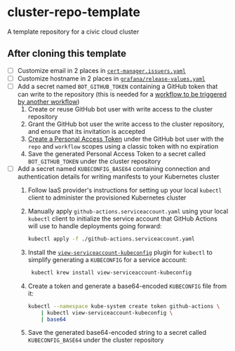 # cluster-repo-template

A template repository for a civic cloud cluster

## After cloning this template

- [ ] Customize email in 2 places in [`cert-manager.issuers.yaml`](./cert-manager.issuers.yaml)
- [ ] Customize hostname in 2 places in [`grafana/release-values.yaml`](./grafana/release-values.yaml)
- [ ] Add a secret named `BOT_GITHUB_TOKEN` containing a GitHub token that can write to the repository (this is needed for a [workflow to be triggered by another workflow](https://docs.github.com/en/actions/using-workflows/triggering-a-workflow#triggering-a-workflow-from-a-workflow))
    1. Create or reuse GitHub bot user with write access to the cluster repository
    2. Grant the GitHub bot user the write access to the cluster repository, and ensure that its invitation is accepted
    3. [Create a Personal Access Token](https://docs.github.com/en/free-pro-team@latest/github/authenticating-to-github/creating-a-personal-access-token) under the GitHub bot user with the `repo` and `workflow` scopes using a classic token with no expiration
    4. Save the generated Personal Access Token to a secret called `BOT_GITHUB_TOKEN` under the cluster repository
- [ ] Add a secret named `KUBECONFIG_BASE64` containing connection and authentication details for writing manifests to your Kubernetes cluster
    1. Follow IaaS provider's instructions for setting up your local `kubectl` client to administer the provisioned Kubernetes cluster
    2. Manually apply `github-actions.serviceaccount.yaml` using your local `kubectl` client to initialize the service account that GitHub Actions will use to handle deployments going forward:

        ```bash
        kubectl apply -f ./github-actions.serviceaccount.yaml
        ```

    3. Install the [`view-serviceaccount-kubeconfig`](https://github.com/superbrothers/kubectl-view-serviceaccount-kubeconfig-plugin) plugin for `kubectl` to simplify generating a `KUBECONFIG` for a service account:

        ```bash
         kubectl krew install view-serviceaccount-kubeconfig
        ```

    4. Create a token and generate a base64-encoded `KUBECONFIG` file from it:

        ```bash
        kubectl --namespace kube-system create token github-actions \
            | kubectl view-serviceaccount-kubeconfig \
            | base64
        ```

    5. Save the generated base64-encoded string to a secret called `KUBECONFIG_BASE64` under the cluster repository

